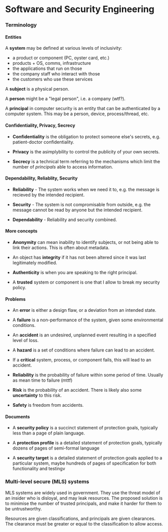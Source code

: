 # Software and Security Engineering

### Terminology

#### Entities

A **system** may be defined at various levels of inclusivity:
- a product or component (PC, oyster card, etc.)
- products + OS, comms, infrastructure
- the applications that run on those
- the company staff who interact with those
- the customers who use these services

A **subject** is a physical person.

A **person** might be a "legal person", i.e. a company (wtf?).

A **principal** in computer security is an entity that can be authenticated by a computer system. This may be a person, device, process/thread, etc.

#### Confidentiality, Privacy, Secrecy

- **Confidentiality** is the obligation to protect someone else's secrets, e.g. patient-doctor confidentiality.

- **Privacy** is the asimplybility to control the publicity of your own secrets.

- **Secrecy** is a technical term referring to the mechanisms which limit the number of *principals* able to access information.

#### Dependability, Reliablity, Security

- **Reliability** - The system works when we need it to, e.g. the message is recieved by the intended recipient.

- **Security** - The system is not compromisable from outside, e.g. the message cannot be read by anyone but the intended recipient.

- **Dependability** - Reliability and security combined.

#### More concepts

- **Anonymity** can mean inability to identify subjects, or not being able to link their actions. This is often about metadata.

- An object has **integrity** if it has not been altered since it was last legitimately modified.

- **Authenticity** is when you are speaking to the right principal.

- A **trusted** system or component is one that I allow to break my security policy.

#### Problems

- An **error** is either a design flaw, or a deviation from an intended state.

- A **failure** is a non-performance of the system, given some environmental conditions.

- An **accident** is an undesired, unplanned event resulting in a specified level of loss.

- A **hazard** is a set of conditions where failure can lead to an accident.

- If a **critical** system, process, or component fails, this will lead to an accident.

- **Reliability** is the probability of failure within some period of time. Usually as mean time to failure (mttf)

- **Risk** is the probability of an accident. There is likely also some **uncertainty** to this risk.

- **Safety** is freedom from accidents.

#### Documents

- A **security policy** is a succinct statement of protection goals, typically less than a page of plain language.

- A **protection profile** is a detailed statement of protection goals, typically dozens of pages of semi-formal language

- A **security target** is a detailed statement of protection goals applied to a particular system, maybe hundreds of pages of specification for both functionality and testingv

### Multi-level secure (MLS) systems

MLS systems are widely used in government. They use the threat model of an insider who is disloyal, and may leak resources. The proposed solution is to minimise the number of trusted principals, and make it harder for them to be untrustworthy.

Resources are given classifications, and principals are given clearances. The clearance must be greater or equal to the classification to allow access.
